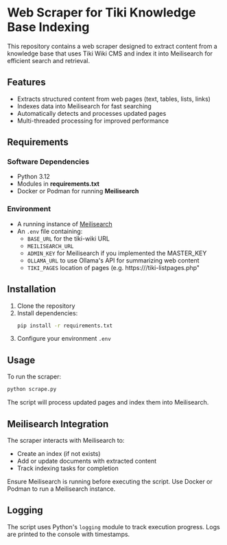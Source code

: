 # Web Scraper for Tiki Knowledge Base Indexing

This repository contains a web scraper designed to extract content from a knowledge base that uses Tiki Wiki CMS and index it into Meilisearch for efficient search and retrieval.

## Features
- Extracts structured content from web pages (text, tables, lists, links)
- Indexes data into Meilisearch for fast searching
- Automatically detects and processes updated pages
- Multi-threaded processing for improved performance

## Requirements
### Software Dependencies
- Python 3.12
- Modules in **requirements.txt**
- Docker or Podman for running **Meilisearch**

### Environment
- A running instance of [Meilisearch](https://www.meilisearch.com/)
- An `.env` file containing:
  - `BASE_URL` for the tiki-wiki URL
  - `MEILISEARCH_URL` 
  - `ADMIN_KEY` for Meilisearch if you implemented the MASTER_KEY 
  - `OLLAMA_URL` to use Ollama's API for summarizing web content
  - `TIKI_PAGES` location of pages (e.g. https://<your-tiki-page>/tiki-listpages.php"

## Installation
1. Clone the repository
2. Install dependencies:
   ```sh
   pip install -r requirements.txt
   ```
3. Configure your environment `.env`

## Usage
To run the scraper:
```sh
python scrape.py
```
The script will process updated pages and index them into Meilisearch.

## Meilisearch Integration
The scraper interacts with Meilisearch to:
- Create an index (if not exists)
- Add or update documents with extracted content
- Track indexing tasks for completion

Ensure Meilisearch is running before executing the script. Use Docker or Podman to run a Meilisearch instance.

## Logging
The script uses Python's `logging` module to track execution progress. Logs are printed to the console with timestamps.

